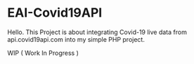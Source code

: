 # EAI-Covid19API

Hello. This Project is about integrating Covid-19 live data from api.covid19api.com into my simple PHP project.

WIP ( Work In Progress )
